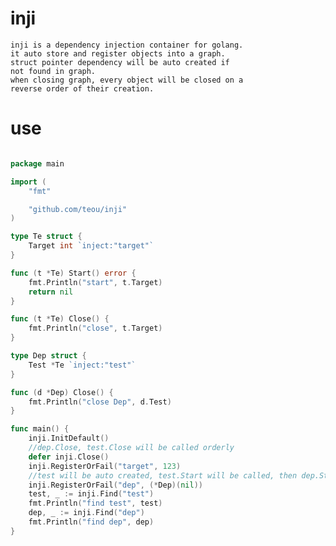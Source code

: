 # inji

    inji is a dependency injection container for golang.
    it auto store and register objects into a graph.
    struct pointer dependency will be auto created if 
    not found in graph.
    when closing graph, every object will be closed on a 
    reverse order of their creation.
    
# use 

```go

package main

import (
	"fmt"

	"github.com/teou/inji"
)

type Te struct {
	Target int `inject:"target"`
}

func (t *Te) Start() error {
	fmt.Println("start", t.Target)
	return nil
}

func (t *Te) Close() {
	fmt.Println("close", t.Target)
}

type Dep struct {
	Test *Te `inject:"test"`
}

func (d *Dep) Close() {
	fmt.Println("close Dep", d.Test)
}

func main() {
	inji.InitDefault()
	//dep.Close, test.Close will be called orderly
	defer inji.Close()
	inji.RegisterOrFail("target", 123)
	//test will be auto created, test.Start will be called, then dep.Start(if any)
	inji.RegisterOrFail("dep", (*Dep)(nil))
	test, _ := inji.Find("test")
	fmt.Println("find test", test)
	dep, _ := inji.Find("dep")
	fmt.Println("find dep", dep)
}

```
